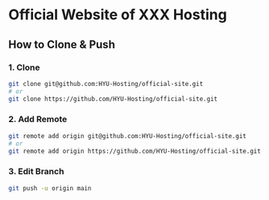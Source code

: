# Official Website of XXX Hosting

## How to Clone & Push
### 1. Clone
```bash
git clone git@github.com:HYU-Hosting/official-site.git
# or
git clone https://github.com/HYU-Hosting/official-site.git
```
### 2. Add Remote
```bash
git remote add origin git@github.com:HYU-Hosting/official-site.git
# or
git remote add origin https://github.com/HYU-Hosting/official-site.git
```
### 3. Edit Branch
```bash
git push -u origin main
```
